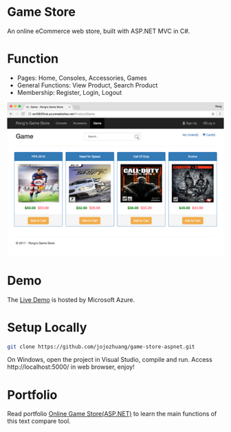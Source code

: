 # Game Store
An online eCommerce web store, built with ASP.NET MVC in C#.

# Function
* Pages: Home, Consoles, Accessories, Games
* General Functions: View Product, Search Product
* Membership: Register, Login, Logout

<kbd>![image](/public/games.png)</kbd>

# Demo
The [Live Demo](http://ect583final.azurewebsites.net/) is hosted by Microsoft Azure.

# Setup Locally
```bash
git clone https://github.com/jojozhuang/game-store-aspnet.git
```
On Windows, open the project in Visual Studio, compile and run. Access http://localhost:5000/ in web browser, enjoy!

# Portfolio
Read portfolio [Online Game Store(ASP.NET)](http://jojozhuang.github.io/portfolio/game-store-aspnet/) to learn the main functions of this text compare tool.
